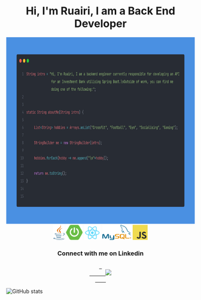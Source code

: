 <h1 align="center">Hi, I'm Ruairi, I am a Back End Developer</h1>
<img src='https://github.com/rcousins89/rcousins89/blob/main/carbon.png' height=500px width=800px>


         
<div align="center">
     <div>       
<img src='https://github.com/scrawnyColeman/Icons/blob/main/java.png' height='40'>
     
<img src='https://github.com/scrawnyColeman/Icons/blob/main/springboot.png' height='40'> 
          
<img src='https://github.com/scrawnyColeman/Icons/blob/main/react.png' height='40'>
     
<img src='https://github.com/scrawnyColeman/Icons/blob/main/mysql.png' height='40'>
         
<img src='https://github.com/scrawnyColeman/Icons/blob/main/js.png' height='40'>
   </div>
      
             
</div>
            

         
         
<h3 align="center">Connect with me on Linkedin</h3>
<p align="center">
  <a href="https://www.linkedin.com/in/ruairi-cousins/">
    <code> 
      <img src='https://img.shields.io/badge/LinkedIn-0077B5?style=for-the-badge&logo=linkedin&logoColor=white'>
    </code>
  </a>



![GitHub stats](https://github-readme-stats.vercel.app/api?username=rcousins89&show_icons=true&count_private=true)  

